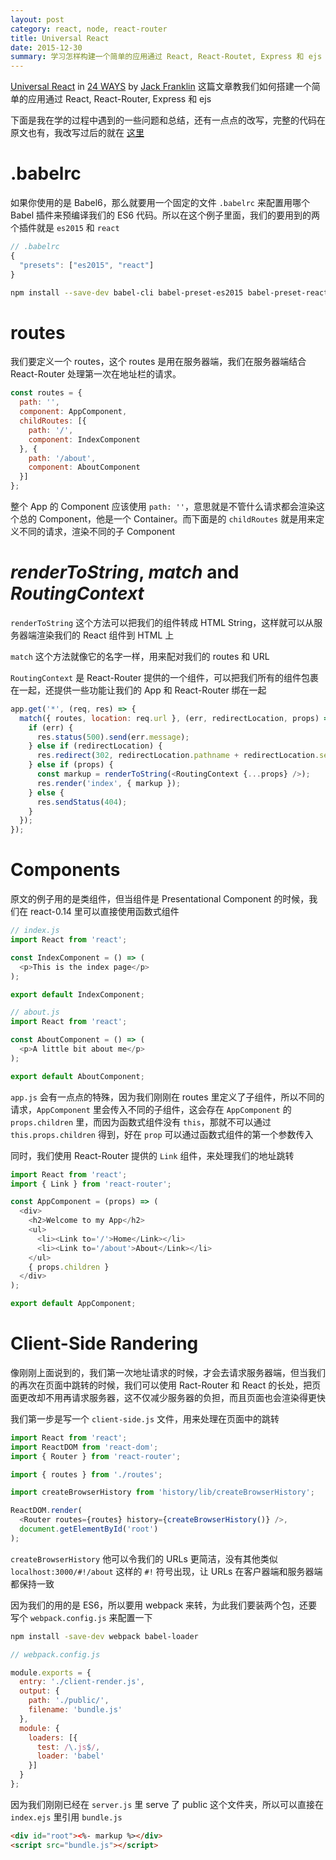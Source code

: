 ```yaml
---
layout: post
category: react, node, react-router
title: Universal React
date: 2015-12-30
summary: 学习怎样构建一个简单的应用通过 React, React-Routet, Express 和 ejs
---
```


[Universal React](https://24ways.org/2015/universal-react/) in [24 WAYS](https://24ways.org/) by [Jack Franklin](https://github.com/jackfranklin) 这篇文章教我们如何搭建一个简单的应用通过 React, React-Router, Express 和 ejs

下面是我在学的过程中遇到的一些问题和总结，还有一点点的改写，完整的代码在原文也有，我改写过后的就在 [这里](https://github.com/jasonliao/react-and-node-are-perfect-gifts/tree/master/universal-react)

# .babelrc

如果你使用的是 Babel6，那么就要用一个固定的文件 `.babelrc` 来配置用哪个 Babel 插件来预编译我们的 ES6 代码。所以在这个例子里面，我们的要用到的两个插件就是 `es2015` 和 `react`

```javascript
// .babelrc
{
  "presets": ["es2015", "react"]
}
```

```bash
npm install --save-dev babel-cli babel-preset-es2015 babel-preset-react
```

# routes

我们要定义一个 routes，这个 routes 是用在服务器端，我们在服务器端结合 React-Router 处理第一次在地址栏的请求。

```javascript
const routes = {
  path: '',
  component: AppComponent,
  childRoutes: [{
    path: '/',
    component: IndexComponent
  }, {
    path: '/about',
    component: AboutComponent
  }]  
};
```

整个 App 的 Component 应该使用 `path: ''`，意思就是不管什么请求都会渲染这个总的 Component，他是一个 Container。而下面是的 `childRoutes` 就是用来定义不同的请求，渲染不同的子 Component

# *renderToString*,  *match* and *RoutingContext*

`renderToString` 这个方法可以把我们的组件转成 HTML String，这样就可以从服务器端渲染我们的 React 组件到 HTML 上

`match` 这个方法就像它的名字一样，用来配对我们的 routes 和 URL

`RoutingContext` 是 React-Router 提供的一个组件，可以把我们所有的组件包裹在一起，还提供一些功能让我们的 App 和 React-Router 绑在一起

```javascript
app.get('*', (req, res) => {
  match({ routes, location: req.url }, (err, redirectLocation, props) => {
    if (err) {
      res.status(500).send(err.message);
    } else if (redirectLocation) {
      res.redirect(302, redirectLocation.pathname + redirectLocation.search);
    } else if (props) {
      const markup = renderToString(<RoutingContext {...props} />);
      res.render('index', { markup });
    } else {
      res.sendStatus(404);
    }
  });
});
```

# Components

原文的例子用的是类组件，但当组件是 Presentational Component 的时候，我们在 react-0.14 里可以直接使用函数式组件

```javascript
// index.js
import React from 'react';

const IndexComponent = () => (
  <p>This is the index page</p>
);

export default IndexComponent;
```

```javascript
// about.js
import React from 'react';

const AboutComponent = () => (
  <p>A little bit about me</p>
);

export default AboutComponent;
```

`app.js` 会有一点点的特殊，因为我们刚刚在 routes 里定义了子组件，所以不同的请求，`AppComponent` 里会传入不同的子组件，这会存在 `AppComponent` 的 `props.children` 里，而因为函数式组件没有 `this`，那就不可以通过 `this.props.children` 得到，好在 `prop` 可以通过函数式组件的第一个参数传入

同时，我们使用 React-Router 提供的 `Link` 组件，来处理我们的地址跳转

```javascript
import React from 'react';
import { Link } from 'react-router';

const AppComponent = (props) => (
  <div>
    <h2>Welcome to my App</h2>
    <ul>
      <li><Link to='/'>Home</Link></li>
      <li><Link to='/about'>About</Link></li>
    </ul>
    { props.children }
  </div>
);

export default AppComponent;
```

# Client-Side Randering

像刚刚上面说到的，我们第一次地址请求的时候，才会去请求服务器端，但当我们的再次在页面中跳转的时候，我们可以使用 Ract-Router 和 React 的长处，把页面更改却不用再请求服务器，这不仅减少服务器的负担，而且页面也会渲染得更快

我们第一步是写一个 `client-side.js` 文件，用来处理在页面中的跳转

```javascript
import React from 'react';
import ReactDOM from 'react-dom';
import { Router } from 'react-router';

import { routes } from './routes';

import createBrowserHistory from 'history/lib/createBrowserHistory';

ReactDOM.render(
  <Router routes={routes} history={createBrowserHistory()} />,
  document.getElementById('root')
);
```

`createBrowserHistory` 他可以令我们的 URLs 更简洁，没有其他类似 `localhost:3000/#!/about` 这样的 `#!` 符号出现，让 URLs 在客户器端和服务器端都保持一致

因为我们的用的是 ES6，所以要用 webpack 来转，为此我们要装两个包，还要写个 `webpack.config.js` 来配置一下

```bash
npm install -save-dev webpack babel-loader
```

```javascript
// webpack.config.js

module.exports = {
  entry: './client-render.js',
  output: {
    path: './public/',
    filename: 'bundle.js'
  },
  module: {
    loaders: [{
      test: /\.js$/,
      loader: 'babel'
    }]
  }
};
```

因为我们刚刚已经在 `server.js` 里 serve 了 public 这个文件夹，所以可以直接在 `index.ejs` 里引用 `bundle.js`

```html
<div id="root"><%- markup %></div>
<script src="bundle.js"></script>
```
